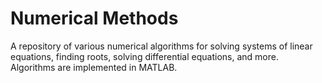 # Numerical Methods
A repository of various numerical algorithms for solving systems of linear equations, finding roots, solving differential equations, and more. Algorithms are implemented in MATLAB.
